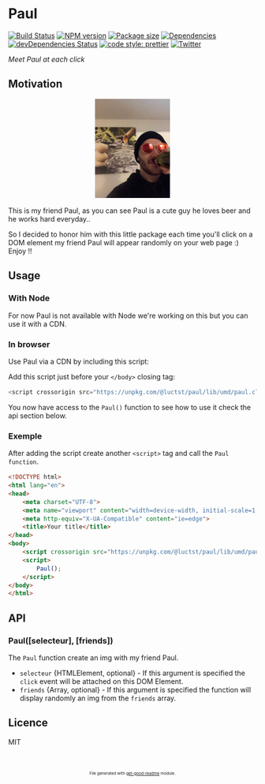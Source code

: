 # Paul

[![Build Status](https://travis-ci.com/luctst/Paul.svg?branch=master)](https://travis-ci.com/luctst/Paul)
[![NPM version](https://img.shields.io/npm/v/@luctst/paul?style=flat-square)](https://img.shields.io/npm/v/@luctst/paul?style=flat-square)
[![Package size](https://img.shields.io/bundlephobia/min/@luctst/paul)](https://img.shields.io/bundlephobia/min/@luctst/paul)
[![Dependencies](https://img.shields.io/david/luctst/Paul.svg?style=popout-square)](https://david-dm.org/luctst/Paul)
[![devDependencies Status](https://david-dm.org/luctst/Paul/dev-status.svg?style=flat-square)](https://david-dm.org/luctst/Paul?type=dev)
[![code style: prettier](https://img.shields.io/badge/code_style-prettier-ff69b4.svg?style=flat-square)](https://github.com/prettier/prettier)
[![Twitter](https://img.shields.io/twitter/follow/luctstt.svg?label=Follow&style=social)](https://twitter.com/luctstt)

*Meet Paul at each click*

## Motivation
<p style="text-align:center;"><img src="./paul-readme.jpg" style="width:30%;height:auto;object-fit:contain;"/></p>

This is my friend Paul, as you can see Paul is a cute guy he loves beer and he works hard everyday..

So I decided to honor him with this little package each time you'll click on a DOM element my friend Paul will appear randomly on your web page :) Enjoy !!

## Usage

### With Node
For now Paul is not available with Node we're working on this but you can use it with a CDN.

### In browser
Use Paul via a CDN by including this script:

Add this script just before your `</body>` closing tag:
```js
<script crossorigin src="https://unpkg.com/@luctst/paul/lib/umd/paul.client.min.js"></script>
```

You now have access to the `Paul()` function to see how to use it check the api section below.

### Exemple
After adding the script create another `<script>` tag and call the `Paul function`.

```html
<!DOCTYPE html>
<html lang="en">
<head>
    <meta charset="UTF-8">
    <meta name="viewport" content="width=device-width, initial-scale=1.0">
    <meta http-equiv="X-UA-Compatible" content="ie=edge">
    <title>Your title</title>
</head>
<body>
    <script crossorigin src="https://unpkg.com/@luctst/paul/lib/umd/paul.client.min.js"></script>
    <script>
        Paul();
    </script>
</body>
</html>
```

## API
### Paul([selecteur], [friends])

The `Paul` function create an img with my friend Paul.

* `selecteur` {HTMLElement, optional} - If this argument is specified the `click` event will be attached on this DOM Element.
* `friends` {Array, optional} - If this argument is specified the function will display randomly an img from the `friends` array.

## Licence
MIT

<p style="font-size:8px;text-align:center;margin-top:50px;">File generated with <a href="https://github.com/luctst/get-good-readme">get-good-readme</a> module.</p>
